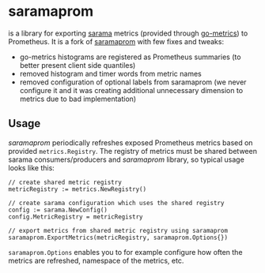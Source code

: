 # saramaprom
is a library for exporting [sarama](https://github.com/Shopify/sarama) metrics (provided through [go-metrics](https://github.com/rcrowley/go-metrics)) to Prometheus. It is
a fork of [saramaprom](https://github.com/iimos/saramaprom/tree/ab69b9d3b9e65611e5377c2fd40882124e491f50) with few fixes
and tweaks:
* go-metrics histograms are registered as Prometheus summaries (to better present client side quantiles)
* removed histogram and timer words from metric names
* removed configuration of optional labels from saramaprom (we never configure it and it was creating additional unnecessary dimension to metrics due to bad implementation)

## Usage
*saramaprom* periodically refreshes exposed Prometheus metrics based on provided `metrics.Registry`. The registry of metrics must be shared
between sarama consumers/producers and *saramaprom* library, so typical usage looks like this:
```
// create shared metric registry
metricRegistry := metrics.NewRegistry()

// create sarama configuration which uses the shared registry
config := sarama.NewConfig()
config.MetricRegistry = metricRegistry

// export metrics from shared metric registry using saramaprom
saramaprom.ExportMetrics(metricRegistry, saramaprom.Options{})
```

`saramaprom.Options` enables you to for example configure how often the metrics are refreshed, namespace of the metrics, etc.
